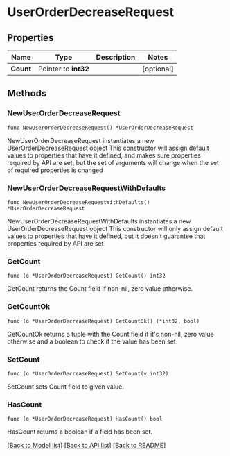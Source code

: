 # UserOrderDecreaseRequest

## Properties

Name | Type | Description | Notes
------------ | ------------- | ------------- | -------------
**Count** | Pointer to **int32** |  | [optional] 

## Methods

### NewUserOrderDecreaseRequest

`func NewUserOrderDecreaseRequest() *UserOrderDecreaseRequest`

NewUserOrderDecreaseRequest instantiates a new UserOrderDecreaseRequest object
This constructor will assign default values to properties that have it defined,
and makes sure properties required by API are set, but the set of arguments
will change when the set of required properties is changed

### NewUserOrderDecreaseRequestWithDefaults

`func NewUserOrderDecreaseRequestWithDefaults() *UserOrderDecreaseRequest`

NewUserOrderDecreaseRequestWithDefaults instantiates a new UserOrderDecreaseRequest object
This constructor will only assign default values to properties that have it defined,
but it doesn't guarantee that properties required by API are set

### GetCount

`func (o *UserOrderDecreaseRequest) GetCount() int32`

GetCount returns the Count field if non-nil, zero value otherwise.

### GetCountOk

`func (o *UserOrderDecreaseRequest) GetCountOk() (*int32, bool)`

GetCountOk returns a tuple with the Count field if it's non-nil, zero value otherwise
and a boolean to check if the value has been set.

### SetCount

`func (o *UserOrderDecreaseRequest) SetCount(v int32)`

SetCount sets Count field to given value.

### HasCount

`func (o *UserOrderDecreaseRequest) HasCount() bool`

HasCount returns a boolean if a field has been set.


[[Back to Model list]](../README.md#documentation-for-models) [[Back to API list]](../README.md#documentation-for-api-endpoints) [[Back to README]](../README.md)


